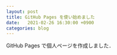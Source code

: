 ```yaml
---
layout: post
title: GitHub Pages を使い始めました
date:   2021-02-26 16:30:00 +0900
categories: blog
---
```


GitHub Pages で個人ページを作成しました．  
